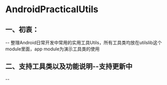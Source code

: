 # AndroidPracticalUtils
## 一、初衷：
--
整理Android日常开发中常用的实用工具Utils，所有工具类均放在utilslib这个module里面，app module为演示工具类的使用
## 二、支持工具类以及功能说明--支持更新中
--
